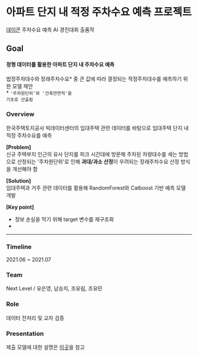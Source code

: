 # 아파트 단지 내 적정 주차수요 예측 프로젝트
[데이콘](https://dacon.io/competitions/official/235745/overview/description) 주차수요 예측 AI 경진대회 출품작

## Goal 
#### **정형 데이터를 활용한 아파트 단지 내 주차수요 예측** <br>
법정주차대수와 장래주차수요* 중 큰 값에 따라 결정되는 적정주차대수를 예측하기 위한 모델 제안 <br>
\* <code>'주차원단위'와 '건축연면적'을 기초로 산출됨</code>


### Overview
한국주택토지공사 빅데이터센터의 임대주택 관련 데이터를 바탕으로 임대주택 단지 내 적정 주차수요를 예측 <br>

**[Problem]** <br>
신규 주택부지 인근의 유사 단지를 피크 시간대에 방문해 주차된 차량대수를 세는 방법으로 산정되는 '주차원단위'로 인해 **과대/과소 산정**이 우려되는 장래주차수요 산정 방식을 개선해야 함

**[Solution]** <br>
임대주택과 거주 관련 데이터를 활용해 RandomForest와 Catboost 기반 예측 모델 개발

**[Key point]** <br>
- 정보 손실을 막기 위해 target 변수를 재구조화
- 

- - -

### Timeline
2021.06 ~ 2021.07

### Team
Next Level / 유은영, 남승지, 조유림, 조유민

### Role
데이터 전처리 및 교차 검증

### Presentation
제출 모델에 대한 설명은 [이곳](https://github.com/rbill109/Dacon_2021_Nextlevel/blob/master/Presentation.md)을 참고
